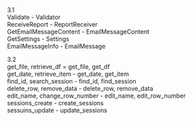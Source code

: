 3.1  
Validate - Validator  
ReceiveReport - ReportReceiver  
GetEmailMessageContent - EmailMessageContent  
GetSettings - Settings  
EmailMessageInfo - EmailMessage  

3.2  
get_file, retrieve_df = get_file, get_df  
get_date, retrieve_item - get_date, get_item  
find_id, search_session - find_id, find_session  
delete_row, remove_data - delete_row, remove_data  
edit_name, change_row_number - edit_name, edit_row_number  
sessions_create - create_sessions  
sessuins_update - update_sessions  
